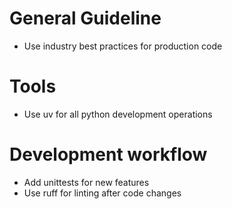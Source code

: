 # General Guideline
- Use industry best practices for production code

# Tools
- Use uv for all python development operations

# Development workflow
- Add unittests for new features
- Use ruff for linting after code changes